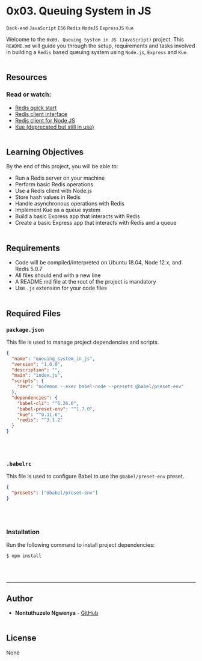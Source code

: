 # 0x03. Queuing System in JS
`Back-end` `JavaScript` `ES6` `Redis` `NodeJS` `ExpressJS` `Kue`

Welcome to the `0x03. Queuing System in JS (JavaScript)` project. This
`README.md` will guide you through the setup, requirements and tasks involved
in building a `Redis` based queuing system using `Node.js`, `Express` and
`Kue`.
<br></br>

## Resources
### Read or watch:
- [Redis quick start](https://redis.io/docs/getting-started/)
- [Redis client interface](https://redis.io/topics/rediscli)
- [Redis client for Node JS](https://github.com/redis/node-redis)
- [Kue (deprecated but still in use)](https://github.com/Automattic/kue)
<br></br>

## Learning Objectives
By the end of this project, you will be able to:
- Run a Redis server on your machine
- Perform basic Redis operations
- Use a Redis client with Node.js
- Store hash values in Redis
- Handle asynchronous operations with Redis
- Implement Kue as a queue system
- Build a basic Express app that interacts with Redis
- Create a basic Express app that interacts with Redis and a queue
<br></br>

## Requirements
- Code will be compiled/interpreted on Ubuntu 18.04, Node 12.x, and Redis 5.0.7
- All files should end with a new line
- A README.md file at the root of the project is mandatory
- Use `.js` extension for your code files
<br></br>

## Required Files
### `package.json`
This file is used to manage project dependencies and scripts.
```json
{
  "name": "queuing_system_in_js",
  "version": "1.0.0",
  "description": "",
  "main": "index.js",
  "scripts": {
    "dev": "nodemon --exec babel-node --presets @babel/preset-env"
  },
  "dependencies": {
    "babel-cli": "^6.26.0",
    "babel-preset-env": "^1.7.0",
    "kue": "^0.11.6",
    "redis": "^3.1.2"
  }
}
```
<br></br>

### `.babelrc`
This file is used to configure Babel to use the `@babel/preset-env` preset.
```json
{
  "presets": ["@babel/preset-env"]
}
```
<br></br>

### Installation

Run the following command to install project dependencies:
```bash
$ npm install
```
<br></br>

---
## Author
- **Nontuthuzelo Ngwenya** - [GitHub](https://github.com/deegemini)
<br></br>

## License
None